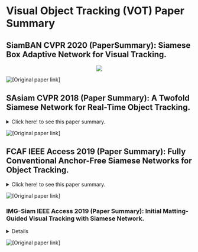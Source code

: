 # Visual Object Tracking (VOT) Paper Summary

## SiamBAN CVPR 2020 (PaperSummary): Siamese Box Adaptive Network for Visual Tracking.

<p align="center">
  <img src="SiamBAN CVPR 2020.gif" />
</p>

![[Original paper link]](https://arxiv.org/abs/2003.06761)


## SAsiam CVPR 2018 (Paper Summary): A Twofold Siamese Network for Real-Time Object Tracking.
<details>
      <summary> Click here! to see this paper summary.</summary>
      <p align="center">
        <img src="SAsiam CVPR 2018.gif" />
      </p>

</details>
    
![[Original paper link]](https://arxiv.org/abs/1802.08817)


## FCAF IEEE Access 2019 (Paper Summary): Fully Conventional Anchor-Free Siamese Networks for Object Tracking.
<details>
      <summary> Click here! to see this paper summary.</summary>
      <p align="center">
        <img src="FCAF IEEE Access 2019.gif" />
      </p>

</details>   

![[Original paper link]](https://ieeexplore.ieee.org/abstract/document/8817955)


### IMG-Siam IEEE Access 2019 (Paper Summary): Initial Matting-Guided Visual Tracking with Siamese Network.
<details>
      <p align="center">
        <img src="IMG-Siam IEEE Access 2019.gif" />
      </p>

</details> 

![[Original paper link]](https://ieeexplore.ieee.org/stamp/stamp.jsp?arnumber=8674549)

